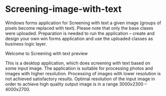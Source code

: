 # Screening-image-with-text
Windows forms application for Screening with text a given image (groups of pixels become replaced with text). Please note that only the base clases were uploaded. Preparation is needed to run the application – create and design your own win forms application and use the uploaded classes as business logic layer.

Welcome to Screening with text preview

This is a desktop application, which does screening with text based on some input image. The application is suitable for processing photos and images with higher resolution. Processing of images with lower resolution is not achieved satisfactory results. Optimal resolution of the input image in order to achieve high quality output image is in a range 3000x2300 – 4000x2700.

